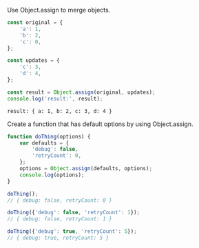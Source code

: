 Use Object.assign to merge objects.

```javascript
const original = {
    'a': 1,
    'b': 2,
    'c': 0,
};

const updates = {
    'c': 3,
    'd': 4,
};

const result = Object.assign(original, updates);
console.log('result:', result);
```

```
result: { a: 1, b: 2, c: 3, d: 4 }
```

Create a function that has default options by using Object.assign.

```javascript
function doThing(options) {
    var defaults = {
        'debug': false,
        'retryCount': 0,
    };
    options = Object.assign(defaults, options);
    console.log(options);
}
```

```javascript
doThing();
// { debug: false, retryCount: 0 }

doThing({'debug': false, 'retryCount': 1});
// { debug: false, retryCount: 1 }

doThing({'debug': true, 'retryCount': 5});
// { debug: true, retryCount: 5 }
```